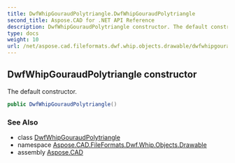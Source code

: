 ```yaml
---
title: DwfWhipGouraudPolytriangle.DwfWhipGouraudPolytriangle
second_title: Aspose.CAD for .NET API Reference
description: DwfWhipGouraudPolytriangle constructor. The default constructor
type: docs
weight: 10
url: /net/aspose.cad.fileformats.dwf.whip.objects.drawable/dwfwhipgouraudpolytriangle/dwfwhipgouraudpolytriangle/
---
```

## DwfWhipGouraudPolytriangle constructor

The default constructor.

```csharp
public DwfWhipGouraudPolytriangle()
```

### See Also

* class [DwfWhipGouraudPolytriangle](../)
* namespace [Aspose.CAD.FileFormats.Dwf.Whip.Objects.Drawable](../../dwfwhipgouraudpolytriangle/)
* assembly [Aspose.CAD](../../../)


